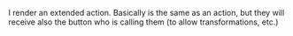 I render an extended action. 
Basically is the same as an action, but they will receive also the button who is calling them (to allow transformations, etc.)